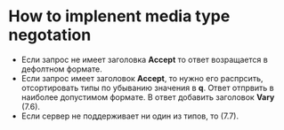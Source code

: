 # How to implenent media type negotation

* Если запрос не имеет заголовка **Accept** то ответ возращается в дефолтном формате.
* Если запрос имеет заголовок **Accept**, то нужно его распрсить, отсортировать типы по убыванию значения в **q**. Ответ отпрвить в наиболее допустимом формате. В ответ добавить заголовок **Vary** (7.6).
* Если сервер не поддерживает ни один из типов, то (7.7).
